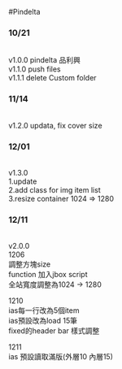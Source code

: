#Pindelta 
 <h3>10/21</h3> <br>
v1.0.0 pindelta 品利興<br>
v1.1.0 push files<br>
v1.1.1 delete Custom folder<br>
 <h3>11/14</h3><br>
v1.2.0 updata, fix cover size<br>

 <h3>12/01</h3><br>
v1.3.0 <br>
1.update<br>
2.add class for img item list <br>
3.resize container 1024 => 1280<br>

 <h3>12/11</h3><br>
v2.0.0<br>
1206<br>
調整方塊size<br>
function 加入jbox script<br>
全站寬度調整為1024 -> 1280<br>

1210<br>
ias每一行改為5個item<br>
ias預設改為load 15筆<br>
fixed的header bar 樣式調整<br>

1211<br>
ias 預設讀取滿版(外層10 內層15)<br>

